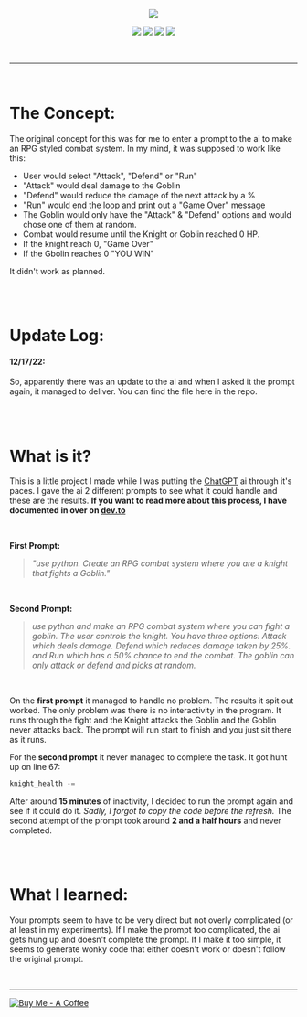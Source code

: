 <p align="center"> 
<img src="https://i.imgur.com/Qk4df7C.png">
</p>





<p align="center">
<a href=""><img src="https://img.shields.io/badge/Read_more-at_dev.to-000000?logo=dev.to&logoColor=ffffff"></a>
<a href="https://chat.openai.com/chat"><img src="https://img.shields.io/badge/ChatGPT_Assissted_-Program-412991?logo=OpenAI&logoColor=ffffff"></a>
<img src="https://img.shields.io/badge/Made_With-Python-3776AB?logo=python&logoColor=ffffff">
<a href="https://www.buymeacoffee.com/frostkurti0"><img src="https://img.shields.io/badge/buy_me-a_coffee-FFDD00?logo=buy+me+a+coffee"></a></p>


<br>

---

<br>

# The Concept:
The original concept for this was for me to enter a prompt to the ai to make an RPG styled combat system. In my mind, it was supposed to work like this:

- User would select "Attack", "Defend" or "Run"
- "Attack" would deal damage to the Goblin
- "Defend" would reduce the damage of the next attack by a %
- "Run" would end the loop and print out a "Game Over" message
- The Goblin would only have the "Attack" & "Defend" options and would chose one of them at random.
- Combat would resume until the Knight or Goblin reached 0 HP.
- If the knight reach 0, "Game Over"
- If the Gbolin reaches 0 "YOU WIN"

It didn't work as planned.

<br><br>

# Update Log:

#### **12/17/22:**

So, apparently there was an update to the ai and when I asked it the prompt again, it managed to deliver. You can find the file here in the repo.

<br><br>

# What is it?
This is a little project I made while I was putting the [ChatGPT](https://chat.openai.com/chat) ai through it's paces. I gave the ai 2 different prompts to see what it could handle and these are the results. **If you want to read more about this process, I have documented in over on [dev.to]()**

<br>

**First Prompt:**

> _"use python. Create an RPG combat system where you are a knight that fights a Goblin."_

<br>

**Second Prompt:**
> _use python and make an RPG combat system where you can fight a goblin. The user controls the knight. You have three options: Attack which deals damage. Defend which reduces damage taken by 25%. and Run which has a 50% chance to end the combat. The goblin can only attack or defend and picks at random._

<br>

On the **first prompt** it managed to handle no problem. The results it spit out worked. The only problem was there is no interactivity in the program. It runs through the fight and the Knight attacks the Goblin and the Goblin never attacks back. The prompt will run start to finish and you just sit there as it runs.

For the **second prompt** it never managed to complete the task. It got hunt up on line 67:

```python
knight_health -=
```

After around **15 minutes** of inactivity, I decided to run the prompt again and see if it could do it. _Sadly, I forgot to copy the code before the refresh._ The second attempt of the prompt took around **2 and a half hours** and never completed.

<br><br>

# What I learned:
Your prompts seem to have to be very direct but not overly complicated (or at least in my experiments). If I make the prompt too complicated, the ai gets hung up and doesn't complete the prompt. If I make it too simple, it seems to generate wonky code that either doesn't work or doesn't follow the original prompt.

<br>

---

[![Buy Me - A Coffee](https://img.shields.io/badge/Buy_Me-A_Coffee-FFDD00?style=for-the-badge&logo=buy+me+a+coffee&logoColor=ffffff)](https://www.buymeacoffee.com/frostkurti0)
